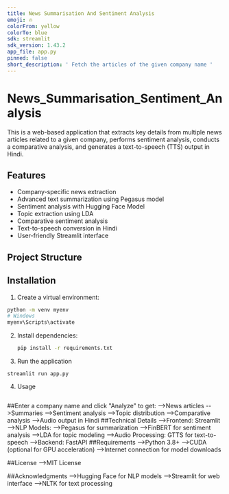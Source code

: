 ```yaml
---
title: News Summarisation And Sentiment Analysis
emoji: 🔥
colorFrom: yellow
colorTo: blue
sdk: streamlit
sdk_version: 1.43.2
app_file: app.py
pinned: false
short_description: ' Fetch the articles of the given company name '
---
```


# News_Summarisation_Sentiment_Analysis
This is a web-based application that extracts key details from multiple news articles related to a given company, performs sentiment analysis, conducts a comparative analysis, and generates a text-to-speech (TTS) output in Hindi.


## Features
- Company-specific news extraction
- Advanced text summarization using Pegasus model
- Sentiment analysis with Hugging Face Model
- Topic extraction using LDA
- Comparative sentiment analysis
- Text-to-speech conversion in Hindi
- User-friendly Streamlit interface

## Project Structure


## Installation
1. Create a virtual environment:
```bash
python -m venv myenv
# Windows
myenv\Scripts\activate
```
2. Install dependencies:
   ``` bash
   pip install -r requirements.txt
   ```

3. Run the application
```
streamlit run app.py
```

4. Usage
   ```
##Enter a company name and click "Analyze" to get:
-->News articles
-->Summaries
-->Sentiment analysis
-->Topic distribution
-->Comparative analysis
-->Audio output in Hindi
##Technical Details
-->Frontend: Streamlit
-->NLP Models:
-->Pegasus for summarization
-->FinBERT for sentiment analysis
-->LDA for topic modeling
-->Audio Processing: GTTS for text-to-speech
-->Backend: FastAPI
##Requirements
-->Python 3.8+
-->CUDA (optional for GPU acceleration)
-->Internet connection for model downloads

##License
-->MIT License

##Acknowledgments
-->Hugging Face for NLP models
-->Streamlit for web interface
-->NLTK for text processing

  ```
